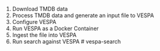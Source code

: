 1. Download TMDB data
2. Process TMDB data and generate an input file to VESPA
3. Configure VESPA 
4. Run VESPA as a Docker Container
5. Ingest the file into VESPA
6. Run search against VESPA
#   v e s p a - s e a r c h  
 